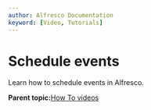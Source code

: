 ```yaml
---
author: Alfresco Documentation
keyword: [Video, Tutorials]
---
```


# Schedule events

Learn how to schedule events in Alfresco.

  

**Parent topic:**[How To videos](../topics/alfresco-video-tutorials.md)

